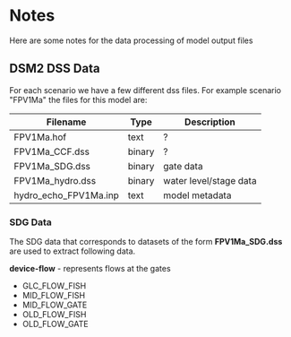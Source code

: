 # Notes 

Here are some notes for the data processing of model output files

## DSM2 DSS Data

For each scenario we have a few different dss files. For example scenario "FPV1Ma" the files
for this model are:

| Filename                  | Type   | Description |
|---------------------------|--------| ------------|
| FPV1Ma.hof                 | text   | ? |
| FPV1Ma_CCF.dss             | binary | ? |
| FPV1Ma_SDG.dss             | binary | gate data | 
| FPV1Ma_hydro.dss           | binary | water level/stage data | 
| hydro_echo_FPV1Ma.inp      | text   | model metadata |


### SDG Data
The SDG data that corresponds to datasets of the form __FPV1Ma_SDG.dss__ are used to extract 
following data.

__device-flow__ - represents flows at the gates
- GLC_FLOW_FISH
- MID_FLOW_FISH
- MID_FLOW_GATE
- OLD_FLOW_FISH
- OLD_FLOW_GATE

